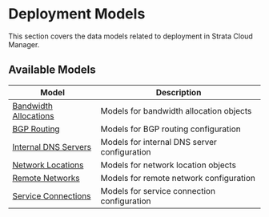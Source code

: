 # Deployment Models

This section covers the data models related to deployment in Strata Cloud Manager.

## Available Models

| Model | Description |
|-------|-------------|
| [Bandwidth Allocations](bandwidth_allocation_models.md) | Models for bandwidth allocation objects |
| [BGP Routing](bgp_routing_models.md) | Models for BGP routing configuration |
| [Internal DNS Servers](internal_dns_servers_models.md) | Models for internal DNS server configuration |
| [Network Locations](network_locations.md) | Models for network location objects |
| [Remote Networks](remote_networks_models.md) | Models for remote network configuration |
| [Service Connections](service_connections_models.md) | Models for service connection configuration |
